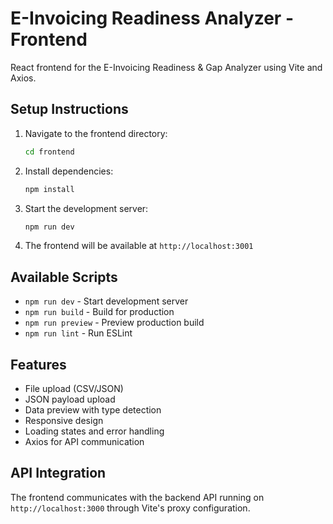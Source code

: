 # E-Invoicing Readiness Analyzer - Frontend

React frontend for the E-Invoicing Readiness & Gap Analyzer using Vite and Axios.

## Setup Instructions

1. Navigate to the frontend directory:
   ```bash
   cd frontend
   ```

2. Install dependencies:
   ```bash
   npm install
   ```

3. Start the development server:
   ```bash
   npm run dev
   ```

4. The frontend will be available at `http://localhost:3001`

## Available Scripts

- `npm run dev` - Start development server
- `npm run build` - Build for production
- `npm run preview` - Preview production build
- `npm run lint` - Run ESLint

## Features

- File upload (CSV/JSON)
- JSON payload upload
- Data preview with type detection
- Responsive design
- Loading states and error handling
- Axios for API communication

## API Integration

The frontend communicates with the backend API running on `http://localhost:3000` through Vite's proxy configuration.
